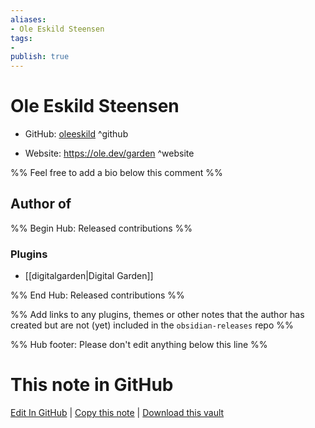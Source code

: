 ```yaml
---
aliases:
- Ole Eskild Steensen
tags:
- 
publish: true
---
```


# Ole Eskild Steensen

- GitHub: [oleeskild](https://github.com/oleeskild/) ^github
<!-- - Discord: `@` ^discord-->
- Website: <https://ole.dev/garden> ^website
<!-- - [[Publish sites|Publish site]]: ^publish-->

%% Feel free to add a bio below this comment %%


## Author of

%% Begin Hub: Released contributions %%
### Plugins
- [[digitalgarden|Digital Garden]]

%% End Hub: Released contributions %%

%% Add links to any plugins, themes or other notes that the author has created but are not (yet) included in the `obsidian-releases` repo %%

<!--
### Unlisted plugins
-->

<!--
### Others
-->

<!--
## Sponsor this author

- [[GitHub sponsors]]: [Sponsor @oleeskild on GitHub Sponsors](https://github.com/sponsors/oleeskild) ^github-sponsor
- [[Buy me a coffee]]: ^buy-me-a-coffee
- [[PayPal]]: ^paypal
- [[Patreon]]: ^patreon

-->

<!--
## Follow this author

- [[YouTube Channels|On YouTube]]: ^youtube
- Twitter: ^twitter
- ...
-->

%% Hub footer: Please don't edit anything below this line %%

# This note in GitHub

<span class="git-footer">[Edit In GitHub](https://github.dev/obsidian-community/obsidian-hub/blob/main/01%20-%20Community/People/oleeskild.md "git-hub-edit-note") | [Copy this note](https://raw.githubusercontent.com/obsidian-community/obsidian-hub/main/01%20-%20Community/People/oleeskild.md "git-hub-copy-note") | [Download this vault](https://github.com/obsidian-community/obsidian-hub/archive/refs/heads/main.zip "git-hub-download-vault") </span>
